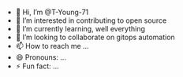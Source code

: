 - 👋 Hi, I’m @T-Young-71
- 👀 I’m interested in contributing to open source
- 🌱 I’m currently learning, well everything
- 💞️ I’m looking to collaborate on gitops automation
- 📫 How to reach me ...
- 😄 Pronouns: ...
- ⚡ Fun fact: ...

<!---
T-Young-71/T-Young-71 is a ✨ special ✨ repository because its `README.md` (this file) appears on your GitHub profile.
You can click the Preview link to take a look at your changes.
--->
